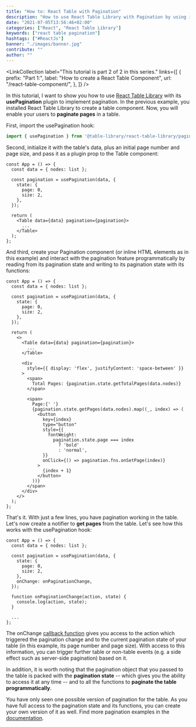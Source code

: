 ```yaml
---
title: "How to: React Table with Pagination"
description: "How to use React Table Library with Pagination by using its usePagination plugin for pages in a table ..."
date: "2021-07-05T13:56:46+02:00"
categories: ["React", "React Table Library"]
keywords: ["react table pagination"]
hashtags: ["#ReactJs"]
banner: "./images/banner.jpg"
contribute: ""
author: ""
---
```


<Sponsorship />

<LinkCollection
  label="This tutorial is part 2 of 2 in this series."
  links={[
    {
      prefix: "Part 1:",
      label: "How to create a React Table Component",
      url: "/react-table-component/",
    },
  ]}
/>

In this tutorial, I want to show you how to use [React Table Library](https://react-table-library.com) with its **usePagination** plugin to implement pagination. In the previous example, you installed React Table Library to create a table component. Now, you will enable your users to **paginate pages** in a table.

First, import the usePagination hook:

```javascript
import { usePagination } from '@table-library/react-table-library/pagination';
```

Second, initialize it with the table's data, plus an initial page number and page size, and pass it as a plugin prop to the Table component:

```javascript{4-9,12}
const App = () => {
  const data = { nodes: list };

  const pagination = usePagination(data, {
    state: {
      page: 0,
      size: 2,
    },
  });

  return (
    <Table data={data} pagination={pagination}>
      ...
    </Table>
  );
};
```

And third, create your Pagination component (or inline HTML elements as in this example) and interact with the pagination feature programmatically by reading from its pagination state and writing to its pagination state with its functions:

```javascript{12,17-42}
const App = () => {
  const data = { nodes: list };

  const pagination = usePagination(data, {
    state: {
      page: 0,
      size: 2,
    },
  });

  return (
    <>
      <Table data={data} pagination={pagination}>
        ...
      </Table>

      <div
        style={{ display: 'flex', justifyContent: 'space-between' }}
      >
        <span>
          Total Pages: {pagination.state.getTotalPages(data.nodes)}
        </span>

        <span>
          Page:{' '}
          {pagination.state.getPages(data.nodes).map((_, index) => (
            <button
              key={index}
              type="button"
              style={{
                fontWeight:
                  pagination.state.page === index
                    ? 'bold'
                    : 'normal',
              }}
              onClick={() => pagination.fns.onSetPage(index)}
            >
              {index + 1}
            </button>
          ))}
        </span>
      </div>
    </>
  );
};
```

That's it. With just a few lines, you have pagination working in the table. Let's now create a notifier to **get pages** from the table. Let's see how this works with the usePagination hook:

```javascript{9,12-14}
const App = () => {
  const data = { nodes: list };

  const pagination = usePagination(data, {
    state: {
      page: 0,
      size: 2,
    },
    onChange: onPaginationChange,
  });

  function onPaginationChange(action, state) {
    console.log(action, state);
  }

  ...
};
```

The onChange [callback function](/javascript-callback-function/) gives you access to the action which triggered the pagination change and to the current pagination state of your table (in this example, its page number and page size). With access to this information, you can trigger further table or non-table events (e.g. a side effect such as server-side pagination) based on it.

In addition, it is worth noting that the pagination object that you passed to the table is packed with the **pagination state** -- which gives you the ability to access it at any time -- and to all the functions to **paginate the table programmatically**.

You have only seen one possible version of pagination for the table. As you have full access to the pagination state and its functions, you can create your own version of it as well. Find more pagination examples in the [documentation](https://react-table-library.com).

